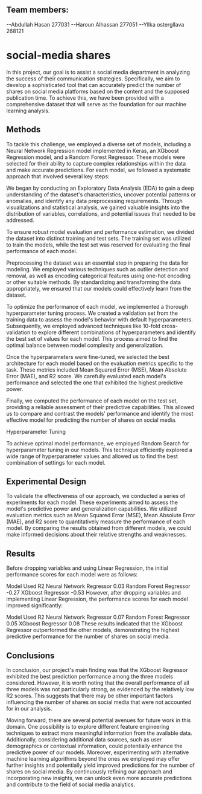 ## Team members:
 --Abdullah Hasan 277031
 --Haroun Alhassan 277051
 --Yllka ostergllava 268121

# social-media shares

In this project, our goal is to assist a social media department in analyzing the success of their communication strategies. Specifically, we aim to develop a sophisticated tool that can accurately predict the number of shares on social media platforms based on the content and the supposed publication time. To achieve this, we have been provided with a comprehensive dataset that will serve as the foundation for our machine learning analysis.

## Methods

To tackle this challenge, we employed a diverse set of models, including a Neural Network Regression model implemented in Keras, an XGboost Regression model, and a Random Forest Regressor. These models were selected for their ability to capture complex relationships within the data and make accurate predictions. For each model, we followed a systematic approach that involved several key steps:

We began by conducting an Exploratory Data Analysis (EDA) to gain a deep understanding of the dataset's characteristics, uncover potential patterns or anomalies, and identify any data preprocessing requirements. Through visualizations and statistical analysis, we gained valuable insights into the distribution of variables, correlations, and potential issues that needed to be addressed.

To ensure robust model evaluation and performance estimation, we divided the dataset into distinct training and test sets. The training set was utilized to train the models, while the test set was reserved for evaluating the final performance of each model.

Preprocessing the dataset was an essential step in preparing the data for modeling. We employed various techniques such as outlier detection and removal, as well as encoding categorical features using one-hot encoding or other suitable methods. By standardizing and transforming the data appropriately, we ensured that our models could effectively learn from the dataset.

To optimize the performance of each model, we implemented a thorough hyperparameter tuning process. We created a validation set from the training data to assess the model's behavior with default hyperparameters. Subsequently, we employed advanced techniques like 10-fold cross-validation to explore different combinations of hyperparameters and identify the best set of values for each model. This process aimed to find the optimal balance between model complexity and generalization.

Once the hyperparameters were fine-tuned, we selected the best architecture for each model based on the evaluation metrics specific to the task. These metrics included Mean Squared Error (MSE), Mean Absolute Error (MAE), and R2 score. We carefully evaluated each model's performance and selected the one that exhibited the highest predictive power.

Finally, we computed the performance of each model on the test set, providing a reliable assessment of their predictive capabilities. This allowed us to compare and contrast the models' performance and identify the most effective model for predicting the number of shares on social media.

Hyperparameter Tuning

To achieve optimal model performance, we employed Random Search for hyperparameter tuning in our models. This technique efficiently explored a wide range of hyperparameter values and allowed us to find the best combination of settings for each model.

## Experimental Design

To validate the effectiveness of our approach, we conducted a series of experiments for each model. These experiments aimed to assess the model's predictive power and generalization capabilities. We utilized evaluation metrics such as Mean Squared Error (MSE), Mean Absolute Error (MAE), and R2 score to quantitatively measure the performance of each model. By comparing the results obtained from different models, we could make informed decisions about their relative strengths and weaknesses.

## Results

Before dropping variables and using Linear Regression, the initial performance scores for each model were as follows:

Model Used	R2
Neural Network Regressor	0.03
Random Forest Regressor	-0.27
XGboost Regressor	-0.53
However, after dropping variables and implementing Linear Regression, the performance scores for each model improved significantly:

Model Used	R2
Neural Network Regressor	0.07
Random Forest Regressor	0.05
XGboost Regressor	0.08
These results indicated that the XGboost Regressor outperformed the other models, demonstrating the highest predictive performance for the number of shares on social media.

## Conclusions

In conclusion, our project's main finding was that the XGboost Regressor exhibited the best prediction performance among the three models considered. However, it is worth noting that the overall performance of all three models was not particularly strong, as evidenced by the relatively low R2 scores. This suggests that there may be other important factors influencing the number of shares on social media that were not accounted for in our analysis.

Moving forward, there are several potential avenues for future work in this domain. One possibility is to explore different feature engineering techniques to extract more meaningful information from the available data. Additionally, considering additional data sources, such as user demographics or contextual information, could potentially enhance the predictive power of our models. Moreover, experimenting with alternative machine learning algorithms beyond the ones we employed may offer further insights and potentially yield improved predictions for the number of shares on social media. By continuously refining our approach and incorporating new insights, we can unlock even more accurate predictions and contribute to the field of social media analytics.

